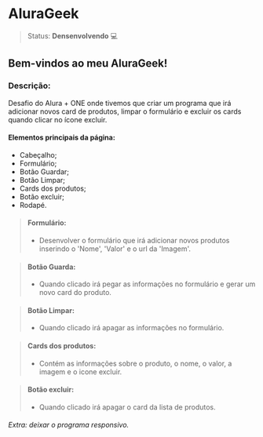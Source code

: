 # AluraGeek

>Status: **Densenvolvendo** :computer:

## Bem-vindos ao meu AluraGeek!

### **Descrição:** 

Desafio do Alura + ONE onde tivemos que criar um programa que irá adicionar novos card de produtos, limpar o formulário e excluir os cards quando clicar no ícone excluir.

#### Elementos principais da página:

- Cabeçalho;
- Formulário;
- Botão Guardar;
- Botão Limpar;
- Cards dos produtos;
- Botão excluir;
- Rodapé.

>#### Formulário:
> - Desenvolver o formulário que irá adicionar novos produtos inserindo o 'Nome', 'Valor' e o url da 'Imagem'.

>#### Botão Guarda:
> - Quando clicado irá pegar as informações no formulário e gerar um novo card do produto.

>#### Botão Limpar:
> - Quando clicado irá apagar as informações no formulário.

>#### Cards dos produtos:
> - Contém as informações sobre o produto, o nome, o valor, a imagem e o icone excluir.

>#### Botão excluir:
> - Quando clicado irá apagar o card da lista de produtos.

###### *Extra: deixar o programa responsivo.*
